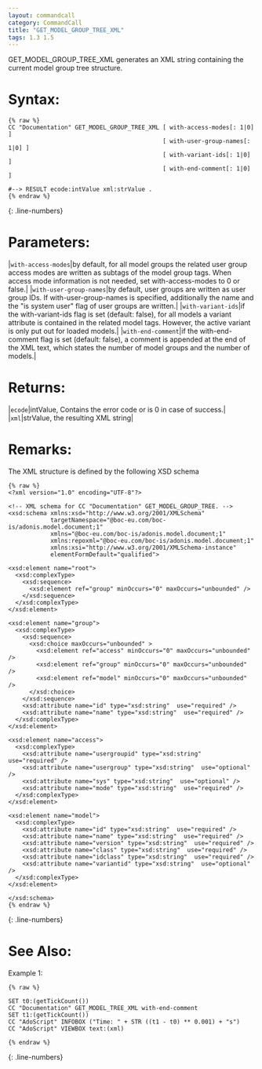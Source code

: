 ```yaml
---
layout: commandcall
category: CommandCall
title: "GET_MODEL_GROUP_TREE_XML"
tags: 1.3 1.5
---
```


GET_MODEL_GROUP_TREE_XML generates an XML string containing the current model group tree structure.

# Syntax:  

```adoscript
{% raw %}
CC "Documentation" GET_MODEL_GROUP_TREE_XML	[ with-access-modes[: 1|0] ]
											[ with-user-group-names[: 1|0] ]
											[ with-variant-ids[: 1|0] ]
											[ with-end-comment[: 1|0] ] 

#--> RESULT ecode:intValue xml:strValue .
{% endraw %}
```
{: .line-numbers}

# Parameters:  

|`with-access-modes`|by default, for all model groups the related user group access modes are written as subtags of the model group tags. When access mode information is not needed, set with-access-modes to 0 or false.|
|`with-user-group-names`|by default, user groups are written as user group IDs. If with-user-group-names is specified, additionally the name and the "is system user" flag of user groups are written.|
|`with-variant-ids`|if the with-variant-ids flag is set (default: false), for all models a variant attribute is contained in the related model tags. However, the active variant is only put out for loaded models.|
|`with-end-comment`|if the with-end-comment flag is set (default: false), a comment is appended at the end of the XML text, which states the number of model groups and the number of models.|

# Returns:  

|`ecode`|intValue, Contains the error code or is 0 in case of success.|
|`xml`|strValue, the resulting XML string|

# Remarks:

The XML structure is defined by the following XSD schema  
```adoscript
{% raw %}
<?xml version="1.0" encoding="UTF-8"?>

<!-- XML schema for CC "Documentation" GET_MODEL_GROUP_TREE. -->
<xsd:schema xmlns:xsd="http://www.w3.org/2001/XMLSchema"
            targetNamespace="@boc-eu.com/boc-is/adonis.model.document;1"
            xmlns="@boc-eu.com/boc-is/adonis.model.document;1"
            xmlns:repoxml="@boc-eu.com/boc-is/adonis.model.document;1"
            xmlns:xsi="http://www.w3.org/2001/XMLSchema-instance"
            elementFormDefault="qualified">

<xsd:element name="root">
  <xsd:complexType>
    <xsd:sequence>
      <xsd:element ref="group" minOccurs="0" maxOccurs="unbounded" />
    </xsd:sequence>
  </xsd:complexType>
</xsd:element>

<xsd:element name="group">
  <xsd:complexType>
    <xsd:sequence>
      <xsd:choice maxOccurs="unbounded" >
        <xsd:element ref="access" minOccurs="0" maxOccurs="unbounded" />
        <xsd:element ref="group" minOccurs="0" maxOccurs="unbounded" />
        <xsd:element ref="model" minOccurs="0" maxOccurs="unbounded" />
      </xsd:choice>
    </xsd:sequence>
    <xsd:attribute name="id" type="xsd:string"  use="required" />
    <xsd:attribute name="name" type="xsd:string"  use="required" />
  </xsd:complexType>
</xsd:element>

<xsd:element name="access">
  <xsd:complexType>
    <xsd:attribute name="usergroupid" type="xsd:string"  use="required" />
    <xsd:attribute name="usergroup" type="xsd:string"  use="optional" />
    <xsd:attribute name="sys" type="xsd:string"  use="optional" />
    <xsd:attribute name="mode" type="xsd:string"  use="required" />
  </xsd:complexType>
</xsd:element>

<xsd:element name="model">
  <xsd:complexType>
    <xsd:attribute name="id" type="xsd:string"  use="required" />
    <xsd:attribute name="name" type="xsd:string"  use="required" />
    <xsd:attribute name="version" type="xsd:string"  use="required" />
    <xsd:attribute name="class" type="xsd:string"  use="required" />
    <xsd:attribute name="idclass" type="xsd:string"  use="required" />
    <xsd:attribute name="variantid" type="xsd:string"  use="optional" />
  </xsd:complexType>
</xsd:element>

</xsd:schema>
{% endraw %}
```
{: .line-numbers}

# See Also:  



Example 1:

```adoscript
{% raw %}

SET t0:(getTickCount())
CC "Documentation" GET_MODEL_TREE_XML with-end-comment
SET t1:(getTickCount())
CC "AdoScript" INFOBOX ("Time: " + STR ((t1 - t0) ** 0.001) + "s")
CC "AdoScript" VIEWBOX text:(xml)

{% endraw %}
```
{: .line-numbers}

